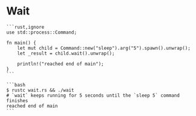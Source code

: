 # Wait

~~~admonish info title="If you'd like to wait for a *process::Child* to finish, you must call *Child::wait*, which will return a *process::ExitStatus*." collapsible=true
```rust,ignore
use std::process::Command;

fn main() {
    let mut child = Command::new("sleep").arg("5").spawn().unwrap();
    let _result = child.wait().unwrap();

    println!("reached end of main");
}
```

```bash
$ rustc wait.rs && ./wait
# `wait` keeps running for 5 seconds until the `sleep 5` command finishes
reached end of main
```
~~~

